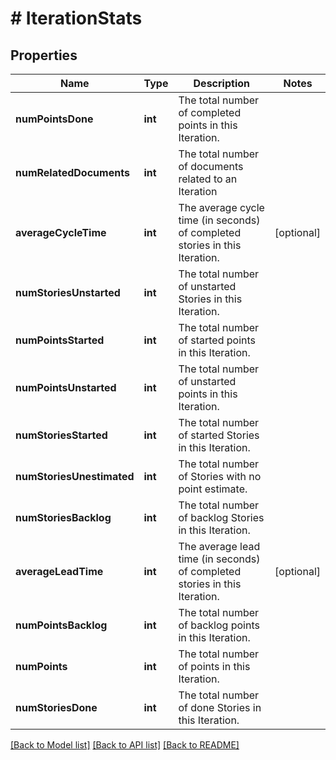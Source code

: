 # # IterationStats

## Properties

Name | Type | Description | Notes
------------ | ------------- | ------------- | -------------
**numPointsDone** | **int** | The total number of completed points in this Iteration. |
**numRelatedDocuments** | **int** | The total number of documents related to an Iteration |
**averageCycleTime** | **int** | The average cycle time (in seconds) of completed stories in this Iteration. | [optional]
**numStoriesUnstarted** | **int** | The total number of unstarted Stories in this Iteration. |
**numPointsStarted** | **int** | The total number of started points in this Iteration. |
**numPointsUnstarted** | **int** | The total number of unstarted points in this Iteration. |
**numStoriesStarted** | **int** | The total number of started Stories in this Iteration. |
**numStoriesUnestimated** | **int** | The total number of Stories with no point estimate. |
**numStoriesBacklog** | **int** | The total number of backlog Stories in this Iteration. |
**averageLeadTime** | **int** | The average lead time (in seconds) of completed stories in this Iteration. | [optional]
**numPointsBacklog** | **int** | The total number of backlog points in this Iteration. |
**numPoints** | **int** | The total number of points in this Iteration. |
**numStoriesDone** | **int** | The total number of done Stories in this Iteration. |

[[Back to Model list]](../../README.md#models) [[Back to API list]](../../README.md#endpoints) [[Back to README]](../../README.md)
